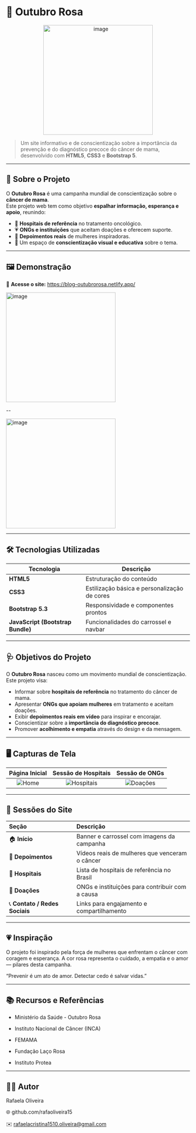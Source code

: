 # 🎀 Outubro Rosa

<p align="center">
  <img width="300" height="300" alt="image" src="https://github.com/user-attachments/assets/ccabe974-e5a5-4eef-8ec2-c2e7b6da9118" />

</p>

> Um site informativo e de conscientização sobre a importância da prevenção e do diagnóstico precoce do câncer de mama, desenvolvido com **HTML5**, **CSS3** e **Bootstrap 5**.

---

## 🌸 Sobre o Projeto

O **Outubro Rosa** é uma campanha mundial de conscientização sobre o **câncer de mama**.  
Este projeto web tem como objetivo **espalhar informação, esperança e apoio**, reunindo:

- 🏥 **Hospitais de referência** no tratamento oncológico.  
- 💗 **ONGs e instituições** que aceitam doações e oferecem suporte.  
- 🎥 **Depoimentos reais** de mulheres inspiradoras.  
- 📢 Um espaço de **conscientização visual e educativa** sobre o tema.

---

## 🖼️ Demonstração

🔗 **Acesse o site:** https://blog-outubrorosa.netlify.app/

<img width="300" height="300" alt="image" src="https://github.com/user-attachments/assets/e36598d9-cce0-4c18-b900-05a0dc851734" />

--

<img width="300" height="300" alt="image" src="https://github.com/user-attachments/assets/ff3a52d6-c3af-45f9-bd8e-1f64bcc51c8a" />


---

## 🛠️ Tecnologias Utilizadas

| Tecnologia | Descrição |
|-------------|------------|
| **HTML5** | Estruturação do conteúdo |
| **CSS3** | Estilização básica e personalização de cores |
| **Bootstrap 5.3** | Responsividade e componentes prontos |
| **JavaScript (Bootstrap Bundle)** | Funcionalidades do carrossel e navbar |

---

## 🩺 Objetivos do Projeto

O **Outubro Rosa** nasceu como um movimento mundial de conscientização.  
Este projeto visa:

- Informar sobre **hospitais de referência** no tratamento do câncer de mama.  
- Apresentar **ONGs que apoiam mulheres** em tratamento e aceitam doações.  
- Exibir **depoimentos reais em vídeo** para inspirar e encorajar.  
- Conscientizar sobre a **importância do diagnóstico precoce**.  
- Promover **acolhimento e empatia** através do design e da mensagem.

---

## 🖥️ Capturas de Tela

| Página Inicial | Sessão de Hospitais | Sessão de ONGs | 
|:---------------:|:------------------:|:---------------:|
| ![Home](<img width="300" height="300" alt="image" src="https://github.com/user-attachments/assets/ccabe974-e5a5-4eef-8ec2-c2e7b6da9118" />) | ![Hospitais](<img width="300" height="300" alt="image" src="https://github.com/user-attachments/assets/e36598d9-cce0-4c18-b900-05a0dc851734" />) | ![Doações](<img width="300" height="300" alt="image" src="https://github.com/user-attachments/assets/ff3a52d6-c3af-45f9-bd8e-1f64bcc51c8a" />) |

---

## 🌸 Sessões do Site

| Seção | Descrição |
|:------|:-----------|
| 🏠 **Início** | Banner e carrossel com imagens da campanha |
| 🎥 **Depoimentos** | Vídeos reais de mulheres que venceram o câncer |
| 🏥 **Hospitais** | Lista de hospitais de referência no Brasil |
| 💝 **Doações** | ONGs e instituições para contribuir com a causa |
| 📞 **Contato / Redes Sociais** | Links para engajamento e compartilhamento |

---

## 💗 Inspiração

O projeto foi inspirado pela força de mulheres que enfrentam o câncer com coragem e esperança.
A cor rosa representa o cuidado, a empatia e o amor — pilares desta campanha.

“Prevenir é um ato de amor. Detectar cedo é salvar vidas.”

---

## 📚 Recursos e Referências

- Ministério da Saúde - Outubro Rosa

- Instituto Nacional de Câncer (INCA)

- FEMAMA

- Fundação Laço Rosa

- Instituto Protea

---

## 👩‍💻 Autor

Rafaela Oliveira

🌐 github.com/rafaoliveira15

✉️ rafaelacristina1510.oliveira@gmail.com


